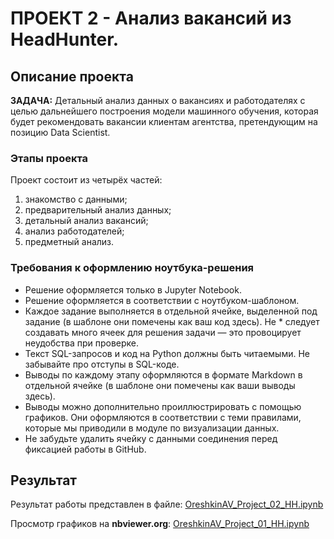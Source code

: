 # ПРОЕКТ 2 - Анализ вакансий из HeadHunter.
## Описание проекта

**ЗАДАЧА:** Детальный анализ данных о вакансиях и работодателях с целью дальнейшего построения модели машинного обучения, которая будет рекомендовать вакансии клиентам агентства, претендующим на позицию Data Scientist.

### Этапы проекта
Проект состоит из четырёх частей:
1. знакомство с данными;
2. предварительный анализ данных;
3. детальный анализ вакансий;
4. анализ работодателей;
5. предметный анализ.

### Требования к оформлению ноутбука-решения
* Решение оформляется только в Jupyter Notebook.
* Решение оформляется в соответствии с ноутбуком-шаблоном.
* Каждое задание выполняется в отдельной ячейке, выделенной под задание (в шаблоне они помечены как ваш код здесь). Не * следует создавать много ячеек для решения задачи — это провоцирует неудобства при проверке.
* Текст SQL-запросов и код на Python должны быть читаемыми. Не забывайте про отступы в SQL-коде.
* Выводы по каждому этапу оформляются в формате Markdown в отдельной ячейке (в шаблоне они помечены как ваши выводы здесь).
* Выводы можно дополнительно проиллюстрировать с помощью графиков. Они оформляются в соответствии с теми правилами, которые мы приводили в модуле по визуализации данных.
* Не забудьте удалить ячейку с данными соединения перед фиксацией работы в GitHub.

## Результат
Результат работы представлен в файле: [OreshkinAV_Project_02_HH.ipynb](https://github.com/oresh247/SF_DSPR167_HOMEWORK/blob/main/PROJECT_02/OreshkinAV_Project_02_HH.ipynb)

Просмотр графиков на **nbviewer.org**: [OreshkinAV_Project_01_HH.ipynb](https://nbviewer.org/github/oresh247/SF_DSPR167_HOMEWORK/blob/main/PROJECT_02/OreshkinAV_Project_02_HH.ipynb)



